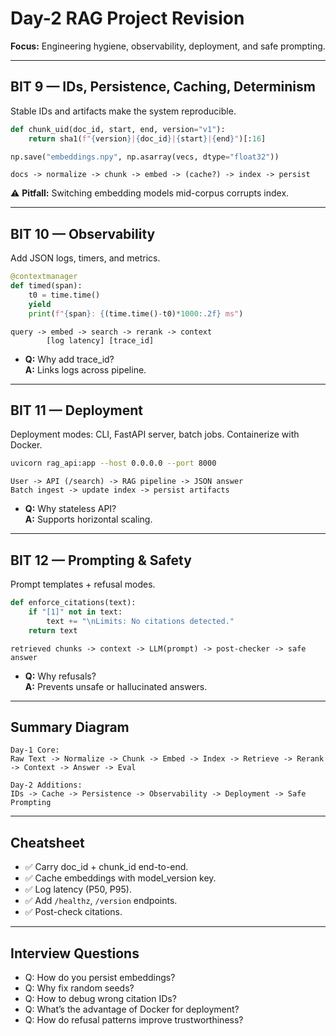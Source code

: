 # Day-2 RAG Project Revision

**Focus:** Engineering hygiene, observability, deployment, and safe prompting.

---

## BIT 9 — IDs, Persistence, Caching, Determinism
Stable IDs and artifacts make the system reproducible.

```python
def chunk_uid(doc_id, start, end, version="v1"):
    return sha1(f"{version}|{doc_id}|{start}|{end}")[:16]

np.save("embeddings.npy", np.asarray(vecs, dtype="float32"))
```

```
docs -> normalize -> chunk -> embed -> (cache?) -> index -> persist
```

⚠️ **Pitfall:** Switching embedding models mid-corpus corrupts index.

---

## BIT 10 — Observability
Add JSON logs, timers, and metrics.

```python
@contextmanager
def timed(span):
    t0 = time.time()
    yield
    print(f"{span}: {(time.time()-t0)*1000:.2f} ms")
```

```
query -> embed -> search -> rerank -> context
        [log latency] [trace_id]
```

- **Q:** Why add trace_id?  
  **A:** Links logs across pipeline.

---

## BIT 11 — Deployment
Deployment modes: CLI, FastAPI server, batch jobs. Containerize with Docker.

```bash
uvicorn rag_api:app --host 0.0.0.0 --port 8000
```

```
User -> API (/search) -> RAG pipeline -> JSON answer
Batch ingest -> update index -> persist artifacts
```

- **Q:** Why stateless API?  
  **A:** Supports horizontal scaling.

---

## BIT 12 — Prompting & Safety
Prompt templates + refusal modes.

```python
def enforce_citations(text):
    if "[1]" not in text:
        text += "\nLimits: No citations detected."
    return text
```

```
retrieved chunks -> context -> LLM(prompt) -> post-checker -> safe answer
```

- **Q:** Why refusals?  
  **A:** Prevents unsafe or hallucinated answers.

---

## Summary Diagram
```
Day-1 Core:
Raw Text -> Normalize -> Chunk -> Embed -> Index -> Retrieve -> Rerank -> Context -> Answer -> Eval

Day-2 Additions:
IDs -> Cache -> Persistence -> Observability -> Deployment -> Safe Prompting
```

---

## Cheatsheet
- ✅ Carry doc_id + chunk_id end-to-end.  
- ✅ Cache embeddings with model_version key.  
- ✅ Log latency (P50, P95).  
- ✅ Add `/healthz`, `/version` endpoints.  
- ✅ Post-check citations.

---

## Interview Questions
- Q: How do you persist embeddings?  
- Q: Why fix random seeds?  
- Q: How to debug wrong citation IDs?  
- Q: What’s the advantage of Docker for deployment?  
- Q: How do refusal patterns improve trustworthiness?
